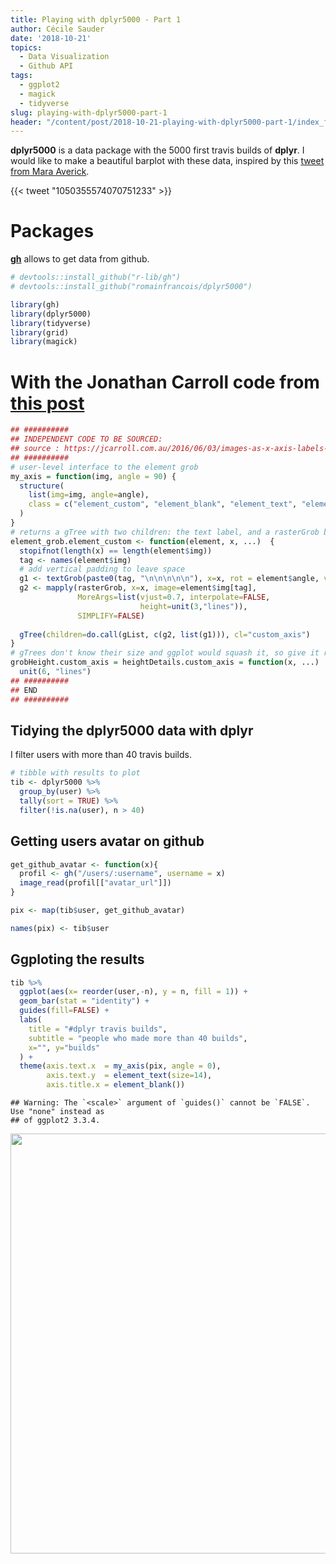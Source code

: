 ```yaml
---
title: Playing with dplyr5000 - Part 1
author: Cécile Sauder
date: '2018-10-21'
topics:
  - Data Visualization
  - Github API
tags:
  - ggplot2
  - magick
  - tidyverse
slug: playing-with-dplyr5000-part-1
header: "/content/post/2018-10-21-playing-with-dplyr5000-part-1/index_files/figure-html/unnamed-chunk-5-1.png"
---
```


**dplyr5000** is a data package with the 5000 first travis builds of **dplyr**.
I would like to make a beautiful barplot with these data, inspired by
this [tweet from Mara Averick](https://twitter.com/dataandme/status/1050355574070751233).

{{< tweet "1050355574070751233" >}}

# Packages

[**gh**](https://github.com/r-lib/gh) allows to get data from github.

``` r
# devtools::install_github("r-lib/gh")
# devtools::install_github("romainfrancois/dplyr5000")

library(gh)
library(dplyr5000)
library(tidyverse)
library(grid) 
library(magick)
```

# With the Jonathan Carroll code from [this post](https://jcarroll.com.au/2016/06/03/images-as-x-axis-labels-updated/)

``` r
## ##########
## INDEPENDENT CODE TO BE SOURCED:
## source : https://jcarroll.com.au/2016/06/03/images-as-x-axis-labels-updated/
## ##########
# user-level interface to the element grob
my_axis = function(img, angle = 90) {
  structure(
    list(img=img, angle=angle),
    class = c("element_custom", "element_blank", "element_text", "element") # inheritance test workaround
  )
}
# returns a gTree with two children: the text label, and a rasterGrob below
element_grob.element_custom <- function(element, x, ...)  {
  stopifnot(length(x) == length(element$img))
  tag <- names(element$img)
  # add vertical padding to leave space
  g1 <- textGrob(paste0(tag, "\n\n\n\n\n"), x=x, rot = element$angle, vjust=0.6)
  g2 <- mapply(rasterGrob, x=x, image=element$img[tag], 
               MoreArgs=list(vjust=0.7, interpolate=FALSE,
                             height=unit(3,"lines")),
               SIMPLIFY=FALSE)
  
  gTree(children=do.call(gList, c(g2, list(g1))), cl="custom_axis")
}
# gTrees don't know their size and ggplot would squash it, so give it room
grobHeight.custom_axis = heightDetails.custom_axis = function(x, ...)
  unit(6, "lines")
## ##########
## END
## ##########
```

## Tidying the dplyr5000 data with dplyr

I filter users with more than 40 travis builds.

``` r
# tibble with results to plot
tib <- dplyr5000 %>% 
  group_by(user) %>% 
  tally(sort = TRUE) %>%
  filter(!is.na(user), n > 40)
```

## Getting users avatar on github

``` r
get_github_avatar <- function(x){
  profil <- gh("/users/:username", username = x)
  image_read(profil[["avatar_url"]])
}

pix <- map(tib$user, get_github_avatar)

names(pix) <- tib$user
```

## Ggploting the results

``` r
tib %>%
  ggplot(aes(x= reorder(user,-n), y = n, fill = 1)) +
  geom_bar(stat = "identity") +
  guides(fill=FALSE) + 
  labs(
    title = "#dplyr travis builds",
    subtitle = "people who made more than 40 builds",
    x="", y="builds"
  ) +
  theme(axis.text.x  = my_axis(pix, angle = 0), 
        axis.text.y  = element_text(size=14),
        axis.title.x = element_blank())
```

    ## Warning: The `<scale>` argument of `guides()` cannot be `FALSE`. Use "none" instead as
    ## of ggplot2 3.3.4.

<img src="{{< blogdown/postref >}}index_files/figure-html/unnamed-chunk-5-1.png" width="672" />
